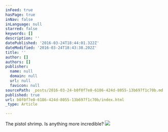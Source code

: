 ```yaml
---
inFeed: true
hasPage: true
inNav: false
inLanguage: null
starred: false
keywords: []
description: ''
datePublished: '2016-03-24T18:44:01.322Z'
dateModified: '2016-03-24T18:43:38.202Z'
title: ''
author: []
authors: []
publisher:
  name: null
  domain: null
  url: null
  favicon: null
sourcePath: _posts/2016-03-24-b0f0f7e0-6186-424d-8055-13b697f1c70b.md
published: true
url: b0f0f7e0-6186-424d-8055-13b697f1c70b/index.html
_type: Article

---
```

The pistol shrimp. Is anything more incredible?
![](https://the-grid-user-content.s3-us-west-2.amazonaws.com/536cbaf3-df9f-4b1f-ad20-bb091ba81843.gif)
